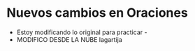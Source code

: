 # Nuevos cambios en Oraciones
- Estoy modificando lo original para practicar -
- MODIFICO DESDE LA NUBE
lagartija
